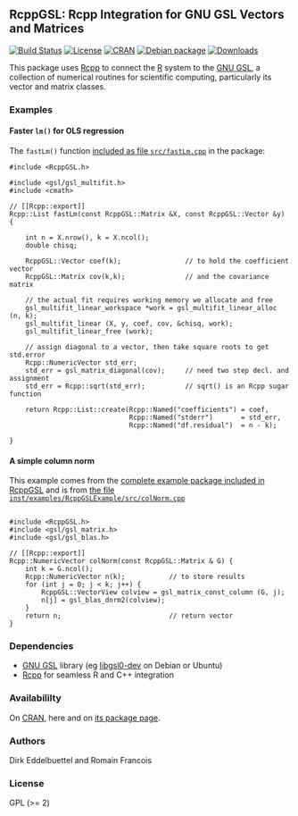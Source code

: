 ## RcppGSL: Rcpp Integration for GNU GSL Vectors and Matrices

[![Build Status](https://travis-ci.org/eddelbuettel/rcppgsl.svg)](https://travis-ci.org/eddelbuettel/rcppgsl) 
[![License](http://img.shields.io/badge/license-GPL%20%28%3E=%202%29-brightgreen.svg?style=flat)](http://www.gnu.org/licenses/gpl-2.0.html) 
[![CRAN](http://www.r-pkg.org/badges/version/RcppGSL)](https://cran.r-project.org/package=RcppGSL) 
[![Debian package](https://img.shields.io/debian/v/r-cran-rcppgsl/sid?color=brightgreen)](https://packages.debian.org/sid/r-cran-rcppgsl)
[![Downloads](http://cranlogs.r-pkg.org/badges/RcppGSL?color=brightgreen)](http://www.r-pkg.org/pkg/RcppGSL) 

This package uses [Rcpp](https://github.com/RcppCore/Rcpp) to connect the
[R](https://www.r-project.org) system to the [GNU GSL](http://www.gnu.org/software/gsl/), a
collection of numerical routines for scientific computing, particularly its vector and matrix
classes.

### Examples

#### Faster `lm()` for OLS regression

The `fastLm()` function [included as file `src/fastLm.cpp`](https://github.com/eddelbuettel/rcppgsl/blob/master/src/fastLm.cpp) in the package:

```{.cpp}
#include <RcppGSL.h>

#include <gsl/gsl_multifit.h>
#include <cmath>

// [[Rcpp::export]]
Rcpp::List fastLm(const RcppGSL::Matrix &X, const RcppGSL::Vector &y) {

    int n = X.nrow(), k = X.ncol();
    double chisq;

    RcppGSL::Vector coef(k);                // to hold the coefficient vector 
    RcppGSL::Matrix cov(k,k);               // and the covariance matrix
    
    // the actual fit requires working memory we allocate and free
    gsl_multifit_linear_workspace *work = gsl_multifit_linear_alloc (n, k);
    gsl_multifit_linear (X, y, coef, cov, &chisq, work);
    gsl_multifit_linear_free (work);

    // assign diagonal to a vector, then take square roots to get std.error
    Rcpp::NumericVector std_err;
    std_err = gsl_matrix_diagonal(cov); 	// need two step decl. and assignment
    std_err = Rcpp::sqrt(std_err);         	// sqrt() is an Rcpp sugar function

    return Rcpp::List::create(Rcpp::Named("coefficients") = coef, 
                              Rcpp::Named("stderr")       = std_err,
                              Rcpp::Named("df.residual")  = n - k);
    
}

```

#### A simple column norm

This example comes from the [complete example package included in RcppGSL](https://github.com/eddelbuettel/rcppgsl/tree/master/inst/examples/RcppGSLExample)
and is from [the file `inst/examples/RcppGSLExample/src/colNorm.cpp`](https://github.com/eddelbuettel/rcppgsl/blob/master/inst/examples/RcppGSLExample/src/colNorm.cpp)

```{.cpp}

#include <RcppGSL.h>
#include <gsl/gsl_matrix.h>
#include <gsl/gsl_blas.h>

// [[Rcpp::export]]
Rcpp::NumericVector colNorm(const RcppGSL::Matrix & G) {
    int k = G.ncol();
    Rcpp::NumericVector n(k);           // to store results
    for (int j = 0; j < k; j++) {
        RcppGSL::VectorView colview = gsl_matrix_const_column (G, j);
        n[j] = gsl_blas_dnrm2(colview);
    }
    return n;                           // return vector
}

```

### Dependencies

- [GNU GSL](http://www.gnu.org/software/gsl/) library (eg [libgsl0-dev](https://packages.debian.org/sid/libgsl0-dev) on Debian or Ubuntu)
- [Rcpp](https://github.com/RcppCore/Rcpp) for seamless R and C++ integration

### Availabililty

On [CRAN](https://cran.r-project.org), here and on [its package page](http://dirk.eddelbuettel.com/code/rcpp.gsl.html).

### Authors

Dirk Eddelbuettel and Romain Francois

### License

GPL (>= 2)

